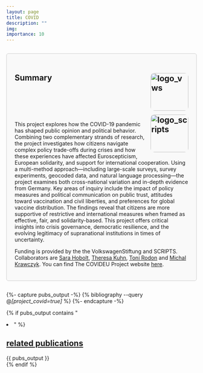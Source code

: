 ```yaml
---
layout: page
title: COVID
description: ""
img: 
importance: 10
---
```


<div style="border: 1px solid #ccc; border-radius: 5px; padding: 1.5em; margin: 2em 0; background-color: #f9f9f9;">

  <h2>
    Summary
    <img src="{{ '/assets/img/projects/logo_vws.png' | relative_url }}" alt="logo_vws" style="float: right; margin: 0 0 10px 10px; border-radius: 10px; max-width: 100%; height: auto; width: 100px;">
    <br style = "clear: right;">
    <img src="{{ '/assets/img/projects/logo_scripts.png' | relative_url }}" alt="logo_scripts" style="float: right; margin: 0 0 10px 10px; border-radius: 10px; max-width: 100%; height: auto; width: 100px;">
  </h2>
    <p>
      This project explores how the COVID-19 pandemic has shaped public opinion and political behavior. Combining two complementary strands of research, the project investigates how citizens navigate complex policy trade-offs during crises and how these experiences have affected Euroscepticism, European solidarity, and support for international cooperation. Using a multi-method approach—including large-scale surveys, survey experiments, geocoded data, and natural language processing—the project examines both cross-national variation and in-depth evidence from Germany. Key areas of inquiry include the impact of policy measures and political communication on public trust, attitudes toward vaccination and civil liberties, and preferences for global vaccine distribution. The findings reveal that citizens are more supportive of restrictive and international measures when framed as effective, fair, and solidarity-based. This project offers critical insights into crisis governance, democratic resilience, and the evolving legitimacy of supranational institutions in times of uncertainty.
    </p>
    <p>
      Funding is provided by the the VolkswagenStiftung and SCRIPTS. Collaborators are
      <a href="https://hobolt.com/">Sara Hobolt</a>,
      <a href="https://theresakuhn.eu/">Theresa Kuhn</a>,
      <a href="https://tonirodon.cat/">Toni Rodon</a> and
      <a href="http://coin.wne.uw.edu.pl/mkrawczyk/">Michal Krawczyk</a>. You can find The COVIDEU Project website
      <a href="https://sites.google.com/view/covideuproject/home">here</a>.
    </p>

</div>

{%- capture pubs_output -%}
  {% bibliography --query @*[project_covid=true]* %}
{%- endcapture -%}

{% if pubs_output contains "<li>" %}
  <div>
    <h2>
      <a href="{{ '/publications/' | relative_url }}" style="color: inherit">
        related publications
      </a>
    </h2>
    <div class="publications">
      {{ pubs_output }}
    </div>
  </div>
{% endif %}